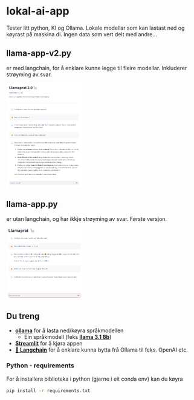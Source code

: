 # lokal-ai-app

Tester litt python, KI og Ollama. 
Lokale modellar som kan lastast ned og køyrast på maskina di. Ingen data som vert delt med andre...

## llama-app-v2.py 
er med langchain, for å enklare kunne legge til fleire modellar. Inkluderer strøyming av svar.

<img src="dømev2.png" width="40%" />

## llama-app.py
er utan langchain, og har ikkje strøyming av svar. Første versjon.

<img src="døme.png" width="40%" />


## Du treng
- **[ollama](ollama.ai)** for å lasta ned/køyra språkmodellen
    - Ein språkmodell (feks **[llama 3.1 8b](https://ollama.com/library/llama3.1)**) 
- **[Streamlit](https://streamlit.io/)** for å kjøra appen
- **[🔗 Langchain](https://python.langchain.com/v0.2/docs/introduction/)** for å enklare kunna bytta frå Ollama til feks. OpenAI etc. 

### Python - requirements

For å installera biblioteka i python (gjerne i eit conda env) kan du køyra

```bash
pip install -r requirements.txt
```